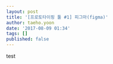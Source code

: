 ```yaml
---
layout: post
title: '[프로토타이핑 툴 #1] 피그마(figma)'
author: taeho.yoon
date: '2017-08-09 01:34'
tags: []
published: false
---
```

test
